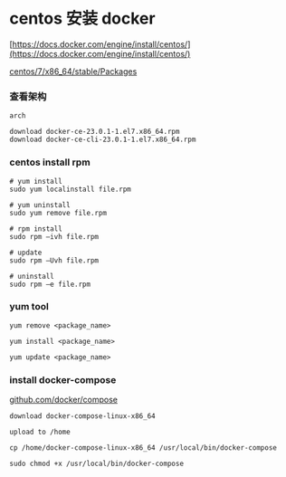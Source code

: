 # centos 安装 docker

[https://docs.docker.com/engine/install/centos/](https://docs.docker.com/engine/install/centos/)

[centos/7/x86_64/stable/Packages](https://download.docker.com/linux/centos/7/x86_64/stable/Packages/)

### 查看架构 
```
arch

download docker-ce-23.0.1-1.el7.x86_64.rpm
download docker-ce-cli-23.0.1-1.el7.x86_64.rpm
```

### centos install rpm
```
# yum install 
sudo yum localinstall file.rpm

# yum uninstall
sudo yum remove file.rpm

# rpm install
sudo rpm –ivh file.rpm

# update 
sudo rpm –Uvh file.rpm

# uninstall
sudo rpm –e file.rpm
```

### yum tool
```
yum remove <package_name>

yum install <package_name>

yum update <package_name>
```

### install docker-compose

[github.com/docker/compose](https://github.com/docker/compose/releases/tag/v2.16.0)

```
download docker-compose-linux-x86_64

upload to /home

cp /home/docker-compose-linux-x86_64 /usr/local/bin/docker-compose

sudo chmod +x /usr/local/bin/docker-compose
```
